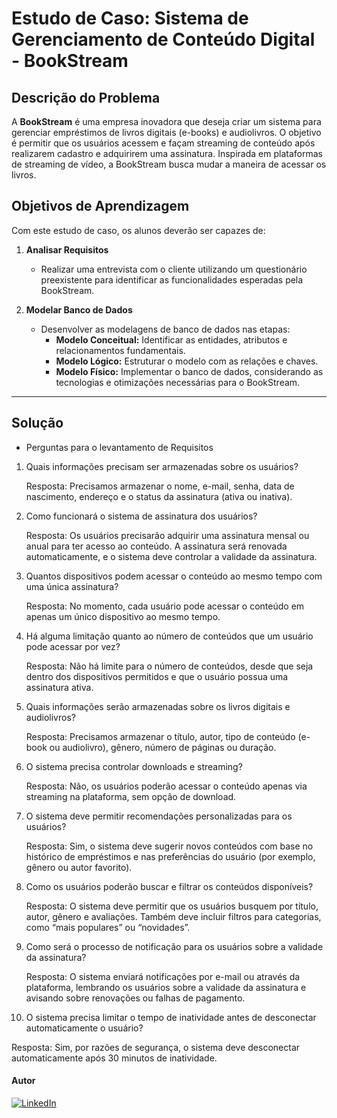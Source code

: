 # Estudo de Caso: Sistema de Gerenciamento de Conteúdo Digital - BookStream

## Descrição do Problema

A **BookStream** é uma empresa inovadora que deseja criar um sistema para gerenciar empréstimos de livros digitais (e-books) e audiolivros. O objetivo é permitir que os usuários acessem e façam streaming de conteúdo após realizarem cadastro e adquirirem uma assinatura. Inspirada em plataformas de streaming de vídeo, a BookStream busca mudar a maneira de acessar os livros.

## Objetivos de Aprendizagem

Com este estudo de caso, os alunos deverão ser capazes de:

1. **Analisar Requisitos**  
   - Realizar uma entrevista com o cliente utilizando um questionário preexistente para identificar as funcionalidades esperadas pela BookStream.

2. **Modelar Banco de Dados**  
   - Desenvolver as modelagens de banco de dados nas etapas:
     - **Modelo Conceitual:** Identificar as entidades, atributos e relacionamentos fundamentais.
     - **Modelo Lógico:** Estruturar o modelo com as relações e chaves.
     - **Modelo Físico:** Implementar o banco de dados, considerando as tecnologias e otimizações necessárias para o BookStream.

---

## Solução

- Perguntas para o levantamento de Requisitos
1. Quais informações precisam ser armazenadas sobre os usuários?
   
   Resposta: Precisamos armazenar o nome, e-mail, senha, data de nascimento, endereço e o status da assinatura (ativa ou inativa).

2. Como funcionará o sistema de assinatura dos usuários?

   Resposta: Os usuários precisarão adquirir uma assinatura mensal ou anual para ter acesso ao conteúdo. A assinatura será renovada automaticamente, e o sistema deve controlar a validade da assinatura.

3. Quantos dispositivos podem acessar o conteúdo ao mesmo tempo com uma única assinatura?

   Resposta: No momento, cada usuário pode acessar o conteúdo em apenas um único dispositivo ao mesmo tempo.

4. Há alguma limitação quanto ao número de conteúdos que um usuário pode acessar por vez?

   Resposta: Não há limite para o número de conteúdos, desde que seja dentro dos dispositivos permitidos e que o usuário possua uma assinatura ativa.

5. Quais informações serão armazenadas sobre os livros digitais e audiolivros?

   Resposta: Precisamos armazenar o título, autor, tipo de conteúdo (e-book ou audiolivro), gênero, número de páginas ou duração.

6. O sistema precisa controlar downloads e streaming?

   Resposta: Não, os usuários poderão acessar o conteúdo apenas via streaming na plataforma, sem opção de download.

7. O sistema deve permitir recomendações personalizadas para os usuários?

   Resposta: Sim, o sistema deve sugerir novos conteúdos com base no histórico de empréstimos e nas preferências do usuário (por exemplo, gênero ou autor favorito).

8. Como os usuários poderão buscar e filtrar os conteúdos disponíveis?

   Resposta: O sistema deve permitir que os usuários busquem por título, autor, gênero e avaliações. Também deve incluir filtros para categorias, como “mais populares” ou “novidades”.

9. Como será o processo de notificação para os usuários sobre a validade da assinatura?

   Resposta: O sistema enviará notificações por e-mail ou através da plataforma, lembrando os usuários sobre a validade da assinatura e avisando sobre renovações ou falhas de pagamento.

10. O sistema precisa limitar o tempo de inatividade antes de desconectar automaticamente o usuário?

   Resposta: Sim, por razões de segurança, o sistema deve desconectar automaticamente após 30 minutos de inatividade.

#### Autor

[![LinkedIn](https://img.shields.io/badge/LinkedIn-fernandoleonid-blue?logo=linkedin)](https://www.linkedin.com/in/fernandoleonid)
